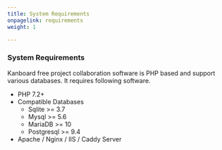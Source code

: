 ```yaml
---
title: System Requirements
onpagelink: requirements
weight: 1

---
```


### System Requirements

Kanboard free project collaboration software is PHP based and support various databases. It requires following software.

*   PHP 7.2+
*   Compatible Databases
    *   Sqlite >= 3.7
    *   Mysql >= 5.6
    *   MariaDB >= 10
    *   Postgresql >= 9.4
*   Apache / Nginx / IIS / Caddy Server